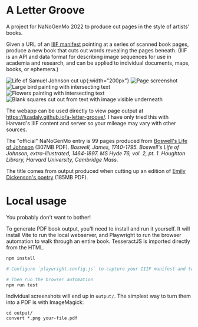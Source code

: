 # A Letter Groove

A project for NaNoGenMo 2022 to produce cut pages in the style of artists' books.

Given a URL of an <a href="https://iiif.io/get-started/how-iiif-works/">IIIF manifest</a> pointing at a series of scanned book pages, produce a new book that cuts out words revealing the pages beneath. (IIIF is an API and data format for describing image sequences for use in academia and research, and can be applied to individual documents, maps, books, or ephemera.)

![Life of Samuel Johnson cut up](examples/the-life-of-samuel-johnson-6.webp){:width="200px"}
![Page screenshot](examples/screenshot-16.webp)
![Large bird painting with intersecting text](examples/menagerie1.webp)
![Flowers painting with intersecting text](examples/flowers1.webp)
![Blank squares cut out from text with image visible underneath](examples/dickenson1.webp)

The webapp can be used directly to view page output at https://lizadaly.github.io/a-letter-groove/. I have only tried this with Harvard's IIIF content and server so your mileage may vary with other sources.

The "official" NaNoGenMo entry is 99 pages produced from [Boswell's Life of Johnson](https://lizadaly.com/projects/a-letter-groove/boswells-life-of-johnson.pdf) (307MB PDF). <i>Boswell, James, 1740-1795. Boswell's Life of Johnson, extra-illustrated, 1464-1897. MS Hyde 76, vol. 2, pt. 1. Houghton Library, Harvard University, Cambridge Mass.</i>


The title comes from output produced when cutting up an edition of [Emily Dickenson's poetry](https://lizadaly.com/projects/a-letter-groove/emily-dickenson-poems.pdf) (185MB PDF).

# Local usage

You probably don't want to bother!

To generate PDF book output, you'll need to install and run it yourself. It will install Vite to run the local webserver, and Playwright to run the browser automation to walk through an entire book. TesseractJS is imported directly from the HTML.

```bash
npm install

# Configure `playwright.config.js` to capture your IIIF manifest and tweak the PDF output

# Then run the browser automation
npm run test
```

Individual screenshots will end up in `output/`. The simplest way to turn them into a PDF is with ImageMagick:

```
cd output/
convert *.png your-file.pdf
```


